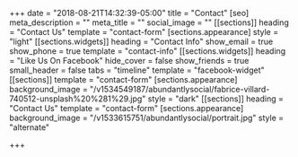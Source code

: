 +++
date = "2018-08-21T14:32:39-05:00"
title = "Contact"
[seo]
meta_description = ""
meta_title = ""
social_image = ""
[[sections]]
heading = "Contact Us"
template = "contact-form"
[sections.appearance]
style = "light"
[[sections.widgets]]
heading = "Contact Info"
show_email = true
show_phone = true
template = "contact-info"
[[sections.widgets]]
heading = "Like Us On Facebook"
hide_cover = false
show_friends = true
small_header = false
tabs = "timeline"
template = "facebook-widget"
[[sections]]
template = "contact-form"
[sections.appearance]
background_image = "/v1534549187/abundantlysocial/fabrice-villard-740512-unsplash%20%281%29.jpg"
style = "dark"
[[sections]]
heading = "Contact Us"
template = "contact-form"
[sections.appearance]
background_image = "/v1533615751/abundantlysocial/portrait.jpg"
style = "alternate"

+++
